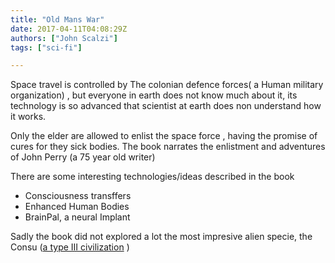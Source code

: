 ```yaml
---
title: "Old Mans War"
date: 2017-04-11T04:08:29Z
authors: ["John Scalzi"]
tags: ["sci-fi"]

---
```



Space travel is controlled by The colonian defence forces( a Human military organization) , but everyone in earth  does not know
much about it, its technology is  so advanced  that scientist at earth does non understand how it
works. 

Only the elder are allowed to enlist the space force , having the promise of cures for they sick
bodies.  The book narrates the enlistment and adventures of John Perry (a 75 year old writer)


There are some interesting technologies/ideas described in the book
 - Consciousness transffers
 - Enhanced Human Bodies
 - BrainPal, a neural Implant
 

 Sadly the book did not explored a lot the most impresive alien specie, the Consu ([a
 type III civilization](https://en.wikipedia.org/wiki/Kardashev_scale) )







